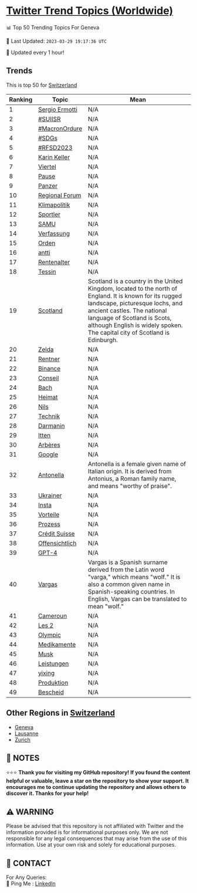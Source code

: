 [Twitter Trend Topics (Worldwide)](https://github.com/ErcinDedeoglu/Twitter-Trend-Topics)
==========


📊 Top 50 Trending Topics For Geneva

📆 Last Updated: `2023-03-29 19:17:36 UTC`

🔧 Updated every 1 hour!


## Trends

This is top 50 for [Switzerland](</Switzerland>)

| Ranking | Topic | Mean |
| ------- | ------------ | ------------ |
| 1 | [Sergio Ermotti](http://twitter.com/search?q=Sergio+Ermotti) | N/A |
| 2 | [#SUIISR](http://twitter.com/search?q=%23SUIISR) | N/A |
| 3 | [#MacronOrdure](http://twitter.com/search?q=%23MacronOrdure) | N/A |
| 4 | [#SDGs](http://twitter.com/search?q=%23SDGs) | N/A |
| 5 | [#RFSD2023](http://twitter.com/search?q=%23RFSD2023) | N/A |
| 6 | [Karin Keller](http://twitter.com/search?q=Karin+Keller) | N/A |
| 7 | [Viertel](http://twitter.com/search?q=Viertel) | N/A |
| 8 | [Pause](http://twitter.com/search?q=Pause) | N/A |
| 9 | [Panzer](http://twitter.com/search?q=Panzer) | N/A |
| 10 | [Regional Forum](http://twitter.com/search?q=Regional+Forum) | N/A |
| 11 | [Klimapolitik](http://twitter.com/search?q=Klimapolitik) | N/A |
| 12 | [Sportler](http://twitter.com/search?q=Sportler) | N/A |
| 13 | [SAMU](http://twitter.com/search?q=SAMU) | N/A |
| 14 | [Verfassung](http://twitter.com/search?q=Verfassung) | N/A |
| 15 | [Orden](http://twitter.com/search?q=Orden) | N/A |
| 16 | [antti](http://twitter.com/search?q=antti) | N/A |
| 17 | [Rentenalter](http://twitter.com/search?q=Rentenalter) | N/A |
| 18 | [Tessin](http://twitter.com/search?q=Tessin) | N/A |
| 19 | [Scotland](http://twitter.com/search?q=Scotland) | Scotland is a country in the United Kingdom, located to the north of England. It is known for its rugged landscape, picturesque lochs, and ancient castles. The national language of Scotland is Scots, although English is widely spoken. The capital city of Scotland is Edinburgh. |
| 20 | [Zelda](http://twitter.com/search?q=Zelda) | N/A |
| 21 | [Rentner](http://twitter.com/search?q=Rentner) | N/A |
| 22 | [Binance](http://twitter.com/search?q=Binance) | N/A |
| 23 | [Conseil](http://twitter.com/search?q=Conseil) | N/A |
| 24 | [Bach](http://twitter.com/search?q=Bach) | N/A |
| 25 | [Heimat](http://twitter.com/search?q=Heimat) | N/A |
| 26 | [Nils](http://twitter.com/search?q=Nils) | N/A |
| 27 | [Technik](http://twitter.com/search?q=Technik) | N/A |
| 28 | [Darmanin](http://twitter.com/search?q=Darmanin) | N/A |
| 29 | [Itten](http://twitter.com/search?q=Itten) | N/A |
| 30 | [Arbères](http://twitter.com/search?q=Arb%c3%a8res) | N/A |
| 31 | [Google](http://twitter.com/search?q=Google) | N/A |
| 32 | [Antonella](http://twitter.com/search?q=Antonella) | Antonella is a female given name of Italian origin. It is derived from Antonius, a Roman family name, and means "worthy of praise". |
| 33 | [Ukrainer](http://twitter.com/search?q=Ukrainer) | N/A |
| 34 | [Insta](http://twitter.com/search?q=Insta) | N/A |
| 35 | [Vorteile](http://twitter.com/search?q=Vorteile) | N/A |
| 36 | [Prozess](http://twitter.com/search?q=Prozess) | N/A |
| 37 | [Crédit Suisse](http://twitter.com/search?q=Cr%c3%a9dit+Suisse) | N/A |
| 38 | [Offensichtlich](http://twitter.com/search?q=Offensichtlich) | N/A |
| 39 | [GPT-4](http://twitter.com/search?q=GPT-4) | N/A |
| 40 | [Vargas](http://twitter.com/search?q=Vargas) | Vargas is a Spanish surname derived from the Latin word "varga," which means "wolf." It is also a common given name in Spanish-speaking countries. In English, Vargas can be translated to mean "wolf." |
| 41 | [Cameroun](http://twitter.com/search?q=Cameroun) | N/A |
| 42 | [Les 2](http://twitter.com/search?q=Les+2) | N/A |
| 43 | [Olympic](http://twitter.com/search?q=Olympic) | N/A |
| 44 | [Medikamente](http://twitter.com/search?q=Medikamente) | N/A |
| 45 | [Musk](http://twitter.com/search?q=Musk) | N/A |
| 46 | [Leistungen](http://twitter.com/search?q=Leistungen) | N/A |
| 47 | [yixing](http://twitter.com/search?q=yixing) | N/A |
| 48 | [Produktion](http://twitter.com/search?q=Produktion) | N/A |
| 49 | [Bescheid](http://twitter.com/search?q=Bescheid) | N/A |



## Other Regions in [Switzerland](</Switzerland>)

* [Geneva](</Switzerland/Geneva.md>)
* [Lausanne](</Switzerland/Lausanne.md>)
* [Zurich](</Switzerland/Zurich.md>)



## 📝 NOTES

⭐⭐⭐ **Thank you for visiting my GitHub repository! If you found the content helpful or valuable, leave a star on the repository to show your support. It encourages me to continue updating the repository and allows others to discover it. Thanks for your help!**


## ⚠️ WARNING

Please be advised that this repository is not affiliated with Twitter and the information provided is for informational purposes only. We are not responsible for any legal consequences that may arise from the use of this information. Use at your own risk and solely for educational purposes.


## 📨 CONTACT

 For Any Queries:  
            🏓 Ping Me : [LinkedIn](https://www.linkedin.com/in/ercindedeoglu/)
